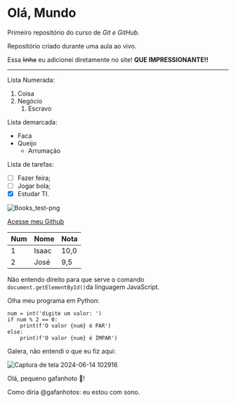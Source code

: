 # Olá, Mundo
 Primeiro repositório do curso de *Git e GitHub*.

 Repositório criado durante uma aula ao vivo.

 Essa ~~linha~~ eu adicionei diretamente no site! **QUE IMPRESSIONANTE!!**

 ***
 Lista Numerada:
1. Coisa
1. Negócio
   1. Escravo

Lista demarcada:
* Faca
* Queijo
   - Arrumação

Lista de tarefas:
- [ ] Fazer feira;
- [ ] Jogar bola;
- [X] Estudar TI.

![Books_test-png](https://github.com/PMie23/Ola-Mundo/assets/139629917/b53ed7d6-d0cb-42eb-8df8-6d19f1beb22b)

[Acesse meu Github](https://github.com/PMie23)

Num | Nome | Nota
---|---|---
1 | Isaac | 10,0
2 | José | 9,5

Não entendo direito para que serve o comando `document.getElementById()`da linguagem JavaScript.

Olha meu programa em Python:
```
num = int('digite um valor: ')
if num % 2 == 0:
    print(f'O valor {num} é PAR')
else:
    print)f'O valor {num} é ÍMPAR')
```

Galera, não entendi o que eu fiz aqui:

![Captura de tela 2024-06-14 102916](https://github.com/PMie23/Ola-Mundo/assets/139629917/d0b49986-a5bf-4723-9c2c-91a418bdd1a0)


Olá, pequeno gafanhoto 🤙!

Como diria @gafanhotos: eu estou com sono.
